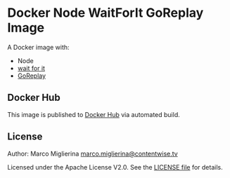 # Docker Node WaitForIt GoReplay Image

A Docker image with:

* Node
* [wait for it](https://github.com/maxcnunes/waitforit)
* [GoReplay](https://github.com/buger/goreplay)

## Docker Hub

This image is published to [Docker Hub](https://hub.docker.com/r/contentwisetv/node-waitforit-goreplay/) via automated build.

## License

Author: Marco Miglierina <marco.miglierina@contentwise.tv>

Licensed under the Apache License V2.0. See the [LICENSE file](LICENSE) for details.